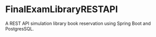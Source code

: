 # FinalExamLibraryRESTAPI
A REST API simulation library book reservation using Spring Boot and PostgresSQL.
